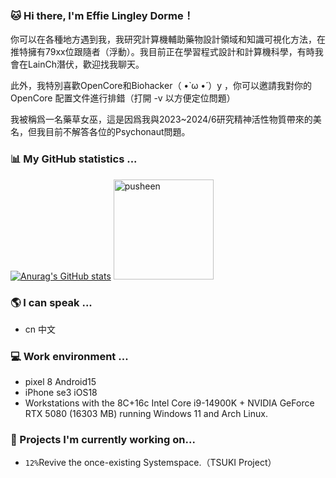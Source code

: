 ### 🐱 Hi there, I'm Effie Lingley Dorme！

你可以在各種地方遇到我，我研究計算機輔助藥物設計領域和知識可視化方法，在推特擁有79xx位跟隨者（浮動）。我目前正在學習程式設計和計算機科學，有時我會在LainCh潛伏，歡迎找我聊天。

此外，我特別喜歡OpenCore和Biohacker（ •̀ ω •́ ）y ，你可以邀請我對你的OpenCore 配置文件進行排錯（打開 -v 以方便定位問題）

我被稱爲一名藥草女巫，這是因爲我與2023~2024/6研究精神活性物質帶來的美名，但我目前不解答各位的Psychonaut問題。

### 📊 My GitHub statistics ...

<!--{ collapseSection() }-->

[![Anurag's GitHub stats](https://github-readme-stats.vercel.app/api?username=EffieLindraDorme)](https://github.com/EffieLindraDorme/github-readme-stats)
<img src="https://user-images.githubusercontent.com/22280294/179611382-5704fe4f-ef8c-40f2-b868-5921cfb56da6.png" alt="pusheen" height="160px">

### 🌎 I can speak ...

* cn 中文

### 💻 Work environment ...

* pixel 8 Android15
* iPhone se3 iOS18
* Workstations with the 8C+16c Intel Core i9-14900K +	NVIDIA GeForce RTX 5080  (16303 MB) running Windows 11 and Arch Linux.

### 🌱 Projects I'm currently working on...

* `12%`Revive the once-existing Systemspace.（TSUKI Project）
